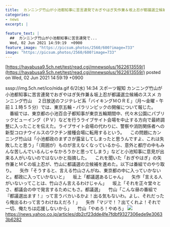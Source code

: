 ```yaml
---
title:  カンニング竹山が小池都知事に苦言連発でおぎやはぎ矢作兼＆坂上忍が都議選立候補のススメ  
categories:
- news
excerpt: |
  
feature_text: |
  ##  カンニング竹山が小池都知事に苦言連発で...
  Wed, 02 Jun 2021 14:59:19  +0900
feature_image: "https://picsum.photos/2560/600?image=733"
image: "https://picsum.photos/2560/600?image=733"
---
```


[https://hayabusa9.5ch.net/test/read.cgi/mnewsplus/1622613559/](https://hayabusa9.5ch.net/test/read.cgi/mnewsplus/1622613559/)
posted on Wed, 02 Jun 2021 14:59:19  +0900

<!--more-->

sssp://img.5ch.net/ico/nida.gif 6/2(水) 14:34 スポーツ報知 カンニング竹山が小池都知事に苦言連発でおぎやはぎ矢作兼＆坂上忍が都議選立候補のススメ カンニング竹山 　２日放送のフジテレビ系「バイキングＭＯＲＥ」（月〜金曜・午前１１時５５分）では、東京五輪・パラリンピックの開催について報じた。 　番組では、東京都の小池百合子都知事が東京五輪期間中、代々木公園にパブリックビューイング（ＰＶ）などを行うライブサイト会場を中止する方向で最終調整に入ったことを伝えた。ライブサイト会場の代わりに、警察や消防関係者への新型コロナウイルスのワクチン接種会場に転用するという。 　この問題にカンニング竹山は「小池都政のまずさが露呈してしまったと思うんですよ、これは失敗したと思う」「（周囲が）ものが言えなくなっているから、意外と都庁の中もみんな苦しんでいるんじゃなかろうかと思ってしまう」などと小池知事に意見が出来る人がいないのではないかと指摘した。 　これを聞いた「おぎやはぎ」の矢作兼とＭＣの坂上忍が、竹山に都議選の立候補を進めた。以下は番組でのやり取り。 　矢作「そうすると、言える竹山さんがね、東京都の中に入っていかないと。都政に入っていかないと」 　坂上「都議選あるじゃん」 　矢作「言える人がいないってことは、竹山さん言えるわけじゃん」 　坂上「それを正々堂々とさ、都議会の中で発言するためにもさ。都議選」 　竹山「こんな昼の番組で『都議選出ます！』って言うバカいるかよ！出る気もないわ。よし、それだったら俺出るわって言うわけねえだろ！」 　矢作「マジで！？出てくれよ！それで一切、俺たちは応援しないから」 　竹山「やめろ！やめろ」 ![](https://amd-pctr.c.yimg.jp/r/iwiz-amd/20210602-06021109-sph-000-2-view.jpg) https://news.yahoo.co.jp/articles/db2cf23dde4fe7fdbf9327306ede9e30633b6282
